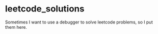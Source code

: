# leetcode_solutions
Sometimes I want to use a debugger to solve leetcode problems, so I put them here.
